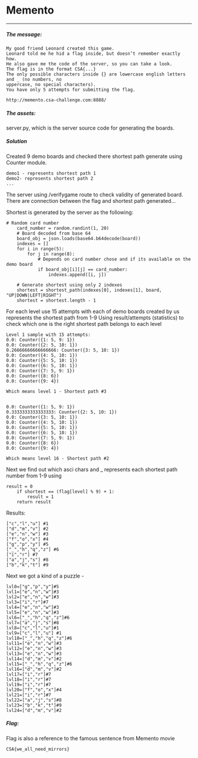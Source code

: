 # Memento

---

##### The message:

```
My good friend Leonard created this game.
Leonard told me he hid a flag inside, but doesn’t remember exactly how.
He also gave me the code of the server, so you can take a look.
The flag is in the format CSA{...}
The only possible characters inside {} are lowercase english letters and _ (no numbers, no
uppercase, no special characters).
You have only 5 attempts for submitting the flag.
```

```
http://memento.csa-challenge.com:8888/
```

##### The assets:

server.py, which is the server source code for generating the boards.

##### Solution

Created 9 demo boards and checked there shortest path generate using Counter module.

```
demo1 - represents shortest path 1
demo2- represents shortest path 2
...
```

The server using /verifygame route to check validity of generated board.
There are connection between the flag and shortest path generated...

Shortest is generated by the server as the following:

```
# Random card number
    card_number = random.randint(1, 20)
    # Board decoded from base 64
    board_obj = json.loads(base64.b64decode(board))
    indexes = []
    for i in range(5):
        for j in range(8):
            # Depends on card number chose and if its available on the demo board
            if board_obj[i][j] == card_number:
                indexes.append([i, j])

    # Generate shortest using only 2 indexes
    shortest = shortest_path(indexes[0], indexes[1], board, "UP|DOWN|LEFT|RIGHT")
    shortest = shortest.length - 1
```

For each level use 15 attempts with each of demo boards created by us represents the shortest path from 1-9
Using result/attempts (statistics) to check which one is the right shortest path belongs to each level

```
Level 1 sample with 15 attempts:
0.0: Counter({1: 5, 9: 1})
0.0: Counter({2: 5, 10: 1})
0.26666666666666666: Counter({3: 5, 10: 1})
0.0: Counter({4: 5, 10: 1})
0.0: Counter({5: 5, 10: 1})
0.0: Counter({6: 5, 10: 1})
0.0: Counter({7: 5, 9: 1})
0.0: Counter({8: 6})
0.0: Counter({9: 4})

Which means level 1 - Shortest path #3


0.0: Counter({1: 5, 9: 1})
0.3333333333333333: Counter({2: 5, 10: 1})
0.0: Counter({3: 5, 10: 1})
0.0: Counter({4: 5, 10: 1})
0.0: Counter({5: 5, 10: 1})
0.0: Counter({6: 5, 10: 1})
0.0: Counter({7: 5, 9: 1})
0.0: Counter({8: 6})
0.0: Counter({9: 4})

Which means level 16 - Shortest path #2
```

Next we find out which asci chars and \_ represents each shortest path number from 1-9 using

```
result = 0
    if shortest == (flag[level] % 9) + 1:
        result = 1
    return result
```

Results:

```
["c","l","u"] #1
["d","m","v"] #2
["e","n","w"] #3
["f","o","x"] #4
["g","p","y"] #5
["_","h","q","z"] #6
["i","r"] #7
["a","j","s"] #8
["b","k","t"] #9
```

Next we got a kind of a puzzle -
```
lvl0=["g","p","y"]#5
lvl1=["e","n","w"]#3
lvl2=["e","n","w"]#3
lvl3=["i","r"]#7
lvl4=["e","n","w"]#3
lvl5=["e","n","w"]#3
lvl6=["_","h","q","z"]#6
lvl7=["a","j","s"]#8
lvl8=["c","l","u"]#1
lvl9=["c","l","u"] #1
lvl10=["_","h","q","z"]#6
lvl11=["e","n","w"]#3
lvl12=["e","n","w"]#3
lvl13=["e","n","w"]#3
lvl14=["d","m","v"]#2
lvl15=["_","h","q","z"]#6
lvl16=["d","m","v"]#2
lvl17=["i","r"]#7
lvl18=["i","r"]#7
lvl19=["i","r"]#7
lvl20=["f","o","x"]#4
lvl21=["i","r"]#7
lvl22=["a","j","s"]#8
lvl23=["b","k","t"]#9
lvl24=["d","m","v"]#2
```

##### Flag:

Flag is also a reference to the famous sentence from Memento movie

```
CSA{we_all_need_mirrors}
```

